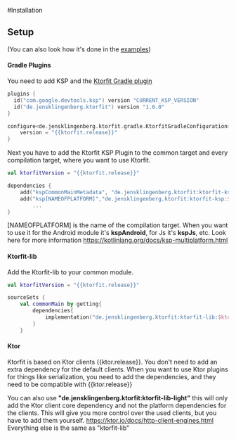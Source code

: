 #Installation

## Setup
(You can also look how it's done in the [examples](https://github.com/Foso/Ktorfit/tree/master/example))

#### Gradle Plugins
You need to add KSP and the [Ktorfit Gradle plugin](https://plugins.gradle.org/plugin/de.jensklingenberg.ktorfit)
```kotlin
plugins {
  id("com.google.devtools.ksp") version "CURRENT_KSP_VERSION"
  id("de.jensklingenberg.ktorfit") version "1.0.0"
}

configure<de.jensklingenberg.ktorfit.gradle.KtorfitGradleConfiguration> {
    version = "{{ktorfit.release}}"
}
```

Next you have to add the Ktorfit KSP Plugin to the common target and every compilation target, where you want to use Ktorfit.


```kotlin
val ktorfitVersion = "{{ktorfit.release}}"

dependencies {
    add("kspCommonMainMetadata", "de.jensklingenberg.ktorfit:ktorfit-ksp:$ktorfitVersion")
    add("ksp[NAMEOFPLATFORM]","de.jensklingenberg.ktorfit:ktorfit-ksp:$ktorfitVersion")
        ...
}
```

[NAMEOFPLATFORM] is the name of the compilation target. When you want to use it for the Android module it's **kspAndroid**, for Js it's **kspJs**, etc.
Look here for more information https://kotlinlang.org/docs/ksp-multiplatform.html


#### Ktorfit-lib

Add the Ktorfit-lib to your common module.
```kotlin
val ktorfitVersion = "{{ktorfit.release}}"

sourceSets {
    val commonMain by getting{
        dependencies{
            implementation("de.jensklingenberg.ktorfit:ktorfit-lib:$ktorfitVersion")
        }
    }
```

#### Ktor
Ktorfit is based on Ktor clients {{ktor.release}}. You don't need to add an extra dependency for the default clients.
When you want to use Ktor plugins for things like serialization, you need to add the dependencies, and they need to be compatible with {{ktor.release}}

You can also use **"de.jensklingenberg.ktorfit:ktorfit-lib-light"**
this will only add the Ktor client core dependency and not the platform dependencies for the clients.
This will give you more control over the used clients, but you have to add them yourself. https://ktor.io/docs/http-client-engines.html
Everything else is the same as "ktorfit-lib"
